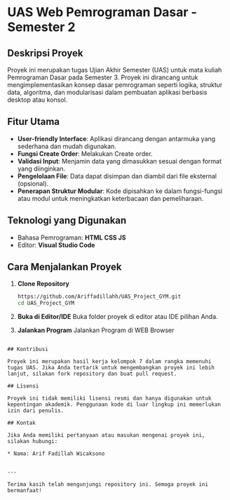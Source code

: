 # UAS Web Pemrograman Dasar - Semester 2

## Deskripsi Proyek

Proyek ini merupakan tugas Ujian Akhir Semester (UAS) untuk mata kuliah Pemrograman Dasar pada Semester 3. Proyek ini dirancang untuk mengimplementasikan konsep dasar pemrograman seperti logika, struktur data, algoritma, dan modularisasi dalam pembuatan aplikasi berbasis desktop atau konsol.

## Fitur Utama

* **User-friendly Interface**: Aplikasi dirancang dengan antarmuka yang sederhana dan mudah digunakan.
* **Fungsi Create Order**: Melakukan Create order.
* **Validasi Input**: Menjamin data yang dimasukkan sesuai dengan format yang diinginkan.
* **Pengelolaan File**: Data dapat disimpan dan diambil dari file eksternal (opsional).
* **Penerapan Struktur Modular**: Kode dipisahkan ke dalam fungsi-fungsi atau modul untuk meningkatkan keterbacaan dan pemeliharaan.

## Teknologi yang Digunakan

* Bahasa Pemrograman: **HTML CSS JS**
* Editor: **Visual Studio Code**
## Cara Menjalankan Proyek

1. **Clone Repository**

   ```bash
   https://github.com/Ariffadillahh/UAS_Project_GYM.git
   cd UAS_Project_GYM
   ```

2. **Buka di Editor/IDE**
   Buka folder proyek di editor atau IDE pilihan Anda.

3. **Jalankan Program**
   Jalankan Program di WEB Browser

```

## Kontribusi

Proyek ini merupakan hasil kerja kelompok 7 dalam rangka memenuhi tugas UAS. Jika Anda tertarik untuk mengembangkan proyek ini lebih lanjut, silakan fork repository dan buat pull request.

## Lisensi

Proyek ini tidak memiliki lisensi resmi dan hanya digunakan untuk kepentingan akademik. Penggunaan kode di luar lingkup ini memerlukan izin dari penulis.

## Kontak

Jika Anda memiliki pertanyaan atau masukan mengenai proyek ini, silakan hubungi:

* Nama: Arif Fadillah Wicaksono


---

Terima kasih telah mengunjungi repository ini. Semoga proyek ini bermanfaat!
